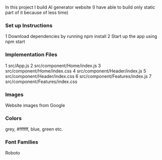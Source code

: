 In this project I build AI generator website (I have able to build only static part of it because of less time)

### Set up Instructions
1 Download dependencies by running npm install
2 Start up the app using npm start

### Implementation Files

1 src/App.js
2 src/component/Home/index.js
3 src/component/Home/index.css
4 src/component/Header/index.js
5 src/component/Header/index.css
6 src/component/Features/index.js
7 src/component/Features/index.css

### Images 
Website images from Google

### Colors
 grey, #ffffff, blue, green etc.

 ### Font Families
 Roboto